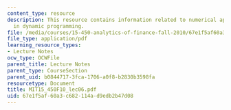 ```yaml
---
content_type: resource
description: This resource contains information related to numerical approximations
  in dynamic programming.
file: /media/courses/15-450-analytics-of-finance-fall-2010/67e1f5af60a3c682114ad9edb2b47d08_MIT15_450F10_lec06.pdf
file_type: application/pdf
learning_resource_types:
- Lecture Notes
ocw_type: OCWFile
parent_title: Lecture Notes
parent_type: CourseSection
parent_uid: b0844717-3fca-1706-a0f8-b2830b3598fa
resourcetype: Document
title: MIT15_450F10_lec06.pdf
uid: 67e1f5af-60a3-c682-114a-d9edb2b47d08
---
```

